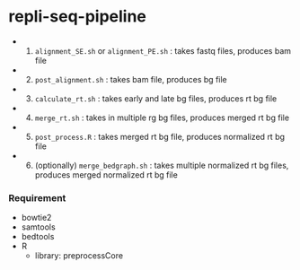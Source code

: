 # repli-seq-pipeline

* 1. `alignment_SE.sh` or `alignment_PE.sh` : takes fastq files, produces bam file
* 2. `post_alignment.sh` : takes bam file, produces bg file
* 3. `calculate_rt.sh` : takes early and late bg files, produces rt bg file
* 4. `merge_rt.sh` : takes in multiple rg bg files, produces merged rt bg file
* 5. `post_process.R` : takes merged rt bg file, produces normalized rt bg file
* 6. (optionally) `merge_bedgraph.sh` : takes multiple normalized rt bg files, produces merged normalized rt bg file

### Requirement
* bowtie2
* samtools
* bedtools
* R
  * library: preprocessCore
  
